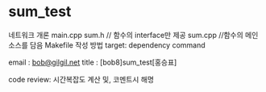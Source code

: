 # sum_test
네트워크 개론
main.cpp
sum.h // 함수의 interface만 제공
sum.cpp //함수의 메인 소스를 담음
Makefile 작성 방법
target: dependency
	command

email : bob@gilgil.net
title : [bob8]sum_test[홍승표]


code review:
	시간복잡도 계산 및, 코멘트시 해명
